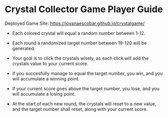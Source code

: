 # Crystal Collector Game Player Guide

Deployed Game Site: https://jovanaescobar.github.io/crystalgame/

- Each colored crystal will equal a random number between 1-12.

- Each round a randomized target number between 19-120 will be generated.

- Your goal is to click the crystals wisely, as each click will add the crystals value to your current score.

- If you succesfully manage to equal the target number, you win, and you will accumulate a winning point.

- If your current score goes above the target number, you lose, and you will accumulate a losing point.

- At the start of each new round, the crystals will reset to a new value, and the target number shall reset, along with your current score.


